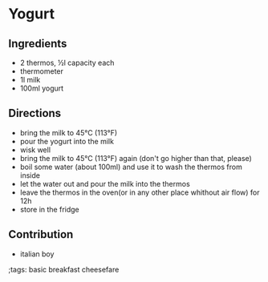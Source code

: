 # Yogurt

## Ingredients

- 2 thermos, ½l capacity each
- thermometer
- 1l milk
- 100ml yogurt

## Directions

- bring the milk to 45°C (113°F)
- pour the yogurt into the milk
- wisk well
- bring the milk to 45°C (113°F) again (don't go higher than that, please)
- boil some water (about 100ml) and use it to wash the thermos from inside
- let the water out and pour the milk into the thermos
- leave the thermos in the oven(or in any other place whithout air flow) for 12h
- store in the fridge

## Contribution

- italian boy

;tags: basic breakfast cheesefare
